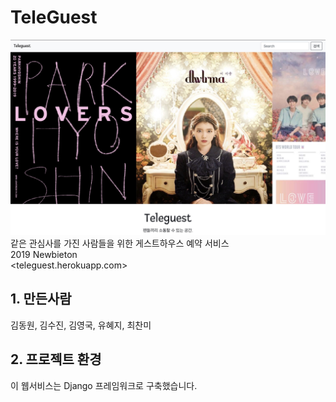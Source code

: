 # TeleGuest
![](./teleguest.jpg)
같은 관심사를 가진 사람들을 위한 게스트하우스 예약 서비스
<br>2019 Newbieton
<br><teleguest.herokuapp.com>

## 1. 만든사람
김동원, 김수진, 김영국, 유혜지, 최찬미


## 2. 프로젝트 환경
이 웹서비스는 Django 프레임워크로 구축했습니다.